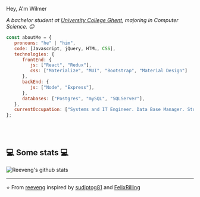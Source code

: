 Hey, A'm Wilmer


<p><em>A bachelor student at <a href="https://hogent.be">University College Ghent</a>, majoring in Computer Science. 😊</br>
</em></p>


```javascript
const aboutMe = {
   pronouns: "he" | "him",
   code: [Javascript, jQuery, HTML, CSS],
   technologies: {
      frontEnd: {
         js: ["React", "Redux"],
         css: ["Materialize", "MUI", "Bootstrap", "Material Design"]
      },
      backEnd: {
         js: ["Node", "Express"],
      },
      databases: ["Postgres", "mySQL", "SQLServer"],
   },
   currentOccupation: ["Systems and IT Engineer. Data Base Manager. Student at Henry. Available for job opportunities."], challenge: "I'm working towards being able to run a marathon.",
};
```
</br></br>
<h2>💻 Some stats 💻</h2>

![Reeveng's github stats](https://github-readme-stats.vercel.app/api?username=reeveng&show_icons=true&title_color=fff&icon_color=79ff97&text_color=9f9f9f&bg_color=151515)

---

⭐️ From [reeveng](https://github.com/reeveng) inspired by [sudiptog81](https://github.com/sudiptog81) and  [FelixRilling](https://github.com/)
